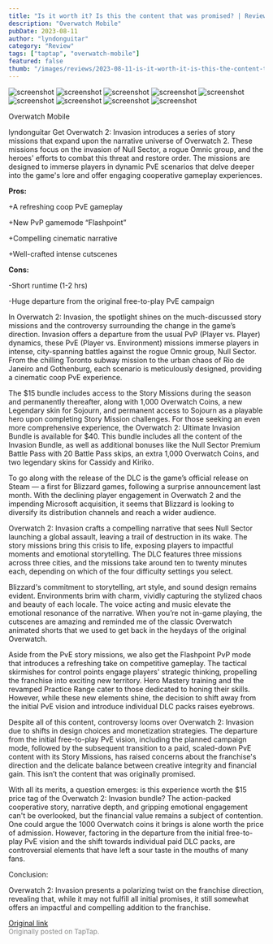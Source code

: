 ```yaml
---
title: "Is it worth it? Is this the content that was promised? | Review - Overwatch 2: Invasion"
description: "Overwatch Mobile"
pubDate: 2023-08-11
author: "lyndonguitar"
category: "Review"
tags: ["taptap", "overwatch-mobile"]
featured: false
thumb: "/images/reviews/2023-08-11-is-it-worth-it-is-this-the-content-that-was-promised--review---overwatch-2-invasion-0.avif"
---
```


<div class="gallery">
  <img src="/images/reviews/2023-08-11-is-it-worth-it-is-this-the-content-that-was-promised--review---overwatch-2-invasion-0.avif" alt="screenshot" />
  <img src="/images/reviews/2023-08-11-is-it-worth-it-is-this-the-content-that-was-promised--review---overwatch-2-invasion-1.avif" alt="screenshot" />
  <img src="/images/reviews/2023-08-11-is-it-worth-it-is-this-the-content-that-was-promised--review---overwatch-2-invasion-2.avif" alt="screenshot" />
  <img src="/images/reviews/2023-08-11-is-it-worth-it-is-this-the-content-that-was-promised--review---overwatch-2-invasion-3.avif" alt="screenshot" />
  <img src="/images/reviews/2023-08-11-is-it-worth-it-is-this-the-content-that-was-promised--review---overwatch-2-invasion-4.avif" alt="screenshot" />
  <img src="/images/reviews/2023-08-11-is-it-worth-it-is-this-the-content-that-was-promised--review---overwatch-2-invasion-5.avif" alt="screenshot" />
  <img src="/images/reviews/2023-08-11-is-it-worth-it-is-this-the-content-that-was-promised--review---overwatch-2-invasion-6.avif" alt="screenshot" />
  <img src="/images/reviews/2023-08-11-is-it-worth-it-is-this-the-content-that-was-promised--review---overwatch-2-invasion-7.avif" alt="screenshot" />
  <img src="/images/reviews/2023-08-11-is-it-worth-it-is-this-the-content-that-was-promised--review---overwatch-2-invasion-8.avif" alt="screenshot" />
</div>

Overwatch Mobile

lyndonguitar
Get
Overwatch 2: Invasion introduces a series of story missions that expand upon the narrative universe of Overwatch 2. These missions focus on the invasion of Null Sector, a rogue Omnic group, and the heroes' efforts to combat this threat and restore order. The missions are designed to immerse players in dynamic PvE scenarios that delve deeper into the game's lore and offer engaging cooperative gameplay experiences.


**Pros:**


+A refreshing coop PvE gameplay

+New PvP gamemode “Flashpoint”

+Compelling cinematic narrative

+Well-crafted intense cutscenes


**Cons:**


-Short runtime (1-2 hrs)

-Huge departure from the original free-to-play PvE campaign

In Overwatch 2: Invasion, the spotlight shines on the much-discussed story missions and the controversy surrounding the change in the game’s direction. Invasion offers a departure from the usual PvP (Player vs. Player) dynamics, these PvE (Player vs. Environment) missions immerse players in intense, city-spanning battles against the rogue Omnic group, Null Sector. From the chilling Toronto subway mission to the urban chaos of Rio de Janeiro and Gothenburg, each scenario is meticulously designed, providing a cinematic coop PvE experience.

The $15 bundle includes access to the Story Missions during the season and permanently thereafter, along with 1,000 Overwatch Coins, a new Legendary skin for Sojourn, and permanent access to Sojourn as a playable hero upon completing Story Mission challenges. For those seeking an even more comprehensive experience, the Overwatch 2: Ultimate Invasion Bundle is available for $40. This bundle includes all the content of the Invasion Bundle, as well as additional bonuses like the Null Sector Premium Battle Pass with 20 Battle Pass skips, an extra 1,000 Overwatch Coins, and two legendary skins for Cassidy and Kiriko.

To go along with the release of the DLC is the game’s official release on Steam — a first for Blizzard games, following a surprise announcement last month. With the declining player engagement in Overwatch 2 and the impending Microsoft acquisition, it seems that Blizzard is looking to diversify its distribution channels and reach a wider audience.

Overwatch 2: Invasion crafts a compelling narrative that sees Null Sector launching a global assault, leaving a trail of destruction in its wake. The story missions bring this crisis to life, exposing players to impactful moments and emotional storytelling. The DLC features three missions across three cities, and the missions take around ten to twenty minutes each, depending on which of the four difficulty settings you select.

Blizzard's commitment to storytelling, art style, and sound design remains evident. Environments brim with charm, vividly capturing the stylized chaos and beauty of each locale. The voice acting and music elevate the emotional resonance of the narrative. When you’re not in-game playing, the cutscenes  are amazing and reminded me of the classic Overwatch animated shorts that we used to get back in the heydays of the original Overwatch.

Aside from the PvE story missions, we also get the Flashpoint PvP mode that introduces a refreshing take on competitive gameplay. The tactical skirmishes for control points engage players' strategic thinking, propelling the franchise into exciting new territory. Hero Mastery training and the revamped Practice Range cater to those dedicated to honing their skills. However, while these new elements shine, the decision to shift away from the initial PvE vision and introduce individual DLC packs raises eyebrows.

Despite all of this content, controversy looms over Overwatch 2: Invasion due to shifts in design choices and monetization strategies. The departure from the initial free-to-play PvE vision, including the planned campaign mode, followed by the subsequent transition to a paid, scaled-down PvE content with its Story Missions, has raised concerns about the franchise's direction and the delicate balance between creative integrity and financial gain. This isn’t the content that was originally promised.

With all its merits, a question emerges: is this experience worth the $15 price tag of the Overwatch 2: Invasion bundle? The action-packed cooperative story, narrative depth, and gripping emotional engagement can't be overlooked, but the financial value remains a subject of contention. One could argue the 1000 Overwatch coins it brings is alone worth the price of admission. However, factoring in the departure from the initial free-to-play PvE vision and the shift towards individual paid DLC packs, are controversial elements that have left a sour taste in the mouths of many fans.

Conclusion:

Overwatch 2: Invasion presents a polarizing twist on the franchise direction, revealing that, while it may not fulfill all initial promises, it still somewhat offers an impactful and compelling addition to the franchise.

[Original link](https://www.taptap.io/post/6127368)<br><span style="font-size: 0.95em; color: #888;">Originally posted on TapTap.</span>
